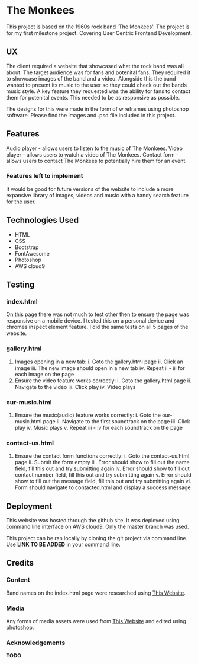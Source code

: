 # The Monkees

This project is based on the 1960s rock band 'The Monkees'. The project is for my first milestone project. Covering User Centric Frontend Development.

## UX

The client required a website that showcased what the rock band was all about. The target audience was for fans and potenital fans. They required it to showcase images of the band and a video. Alongside this the band wanted to present its music to the user so they could check out the bands music style. A key feature they requested was the ability for fans to contact them for potenital events. This needed to be as responsive as possible.

The designs for this were made in the form of wireframes using photoshop software. Please find the images and .psd file included in this project.

## Features

Audio player - allows users to listen to the music of The Monkees.
Video player - allows users to watch a video of The Monkees.
Contact form - allows users to contact The Monkees to potentially hire them for an event.

### Features left to implement

It would be good for future versions of the website to include a more expansive library of images, videos and music with a handy search feature for the user.

## Technologies Used

- HTML
- CSS
- Bootstrap
- FontAwesome
- Photoshop
- AWS cloud9

## Testing

### index.html
 
On this page there was not much to test other then to ensure the page was responsive on a mobile device. I tested this on a personal device and chromes inspect element feature. I did the same tests on all 5 pages of the website.

### gallery.html

1. Images opening in a new tab:
    i. Goto the gallery.html page
    ii. Click an image
    iii. The new image should open in a new tab
    iv. Repeat ii - iii for each image on the page
2. Ensure the video feature works correctly:
    i. Goto the gallery.html page
    ii. Navigate to the video
    iii. Click play
    iv. Video plays

### our-music.html

1. Ensure the music(audio) feature works correctly:
    i. Goto the our-music.html page
    ii. Navigate to the first soundtrack on the page
    iii. Click play
    iv. Music plays
    v. Repeat iii - iv for each soundtrack on the page

### contact-us.html

1. Ensure the contact form functions correctly:
    i. Goto the contact-us.html page
    ii. Submit the form empty
    iii. Error should show to fill out the name field, fill this out and try submitting again
    iv. Error should show to fill out contact number field, fill this out and try submitting again
    v. Error should show to fill out the message field, fill this out and try submitting again
    vi. Form should navigate to contacted.html and display a success message

## Deployment

This website was hosted through the github site. It was deployed using command line interface on AWS cloud9. Only the master branch was used.

This project can be ran locally by cloning the git project via command line. Use **LINK TO BE ADDED** in your command line.

## Credits

### Content

Band names on the index.html page were researched using [This Website](https://en.wikipedia.org/wiki/The_Monkees).

### Media

Any forms of media assets were used from [This Website](https://github.com/Code-Institute-Org/project-assets) and edited using photoshop.

### Acknowledgements

**TODO**